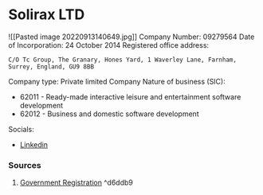 # Solirax LTD
![[Pasted image 20220913140649.jpg]]
Company Number: 09279564
Date of Incorporation: 24 October 2014
Registered office address:
```
C/O Tc Group, The Granary, Hones Yard, 1 Waverley Lane, Farnham, Surrey, England, GU9 8BB
```
Company type: Private limited Company
Nature of business (SIC):
- 62011 - Ready-made interactive leisure and entertainment software development
-   62012 - Business and domestic software development

Socials:
- [Linkedin](https://www.linkedin.com/company/neosvr/jobs/)
### Sources
1. [Government Registration](https://find-and-update.company-information.service.gov.uk/company/09279564) ^d6ddb9